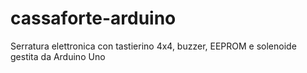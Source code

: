 # cassaforte-arduino
Serratura elettronica con tastierino 4x4, buzzer, EEPROM e solenoide gestita da Arduino Uno
